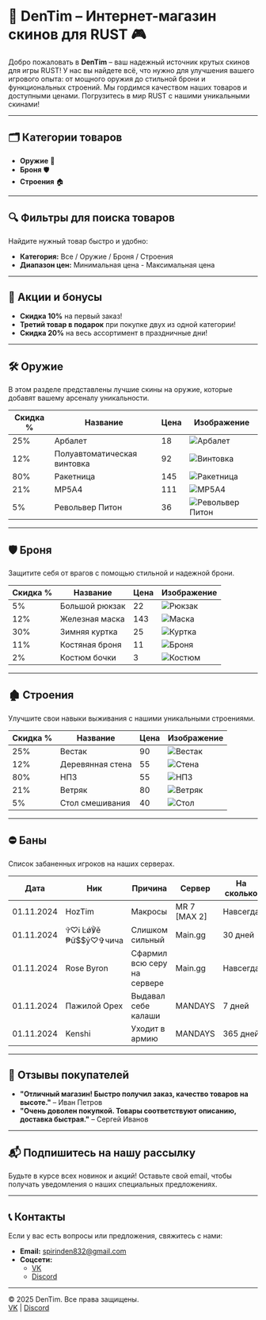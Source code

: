 # 🛒 DenTim – Интернет-магазин скинов для RUST 🎮

Добро пожаловать в **DenTim** – ваш надежный источник крутых скинов для игры RUST! У нас вы найдете всё, что нужно для улучшения вашего игрового опыта: от мощного оружия до стильной брони и функциональных строений. Мы гордимся качеством наших товаров и доступными ценами. Погрузитесь в мир RUST с нашими уникальными скинами!

---

## 🗂️ Категории товаров

- **Оружие** 🔫
- **Броня** 🛡️
- **Строения** 🏠

---

## 🔍 Фильтры для поиска товаров

Найдите нужный товар быстро и удобно:
- **Категория:** Все / Оружие / Броня / Строения
- **Диапазон цен:** Минимальная цена - Максимальная цена

---

## 🎁 Акции и бонусы

- **Скидка 10%** на первый заказ!
- **Третий товар в подарок** при покупке двух из одной категории!
- **Скидка 20%** на весь ассортимент в праздничные дни!

---

## 🛠️ Оружие

В этом разделе представлены лучшие скины на оружие, которые добавят вашему арсеналу уникальности.

| Скидка % | Название                     | Цена  | Изображение                          |
|----------|------------------------------|-------|--------------------------------------|
| 25%      | Арбалет                      | 18    | ![Арбалет](https://ru-wiki.rustclash.com/img/items180/pistol.python.png) |
| 12%      | Полуавтоматическая винтовка  | 92    | ![Винтовка](2033918259.webp)         |
| 80%      | Ракетница                    | 145   | ![Ракетница](2033918259.webp)        |
| 21%      | MP5A4                        | 111   | ![MP5A4](2033918259.webp)            |
| 5%       | Револьвер Питон              | 36    | ![Револьвер Питон](2033918259.webp)  |

---

## 🛡️ Броня

Защитите себя от врагов с помощью стильной и надежной брони.

| Скидка % | Название           | Цена  | Изображение                          |
|----------|--------------------|-------|--------------------------------------|
| 5%       | Большой рюкзак     | 22    | ![Рюкзак](https://ru-wiki.rustclash.com/img/items180/pistol.python.png) |
| 12%      | Железная маска     | 143   | ![Маска](2033918259.webp)            |
| 30%      | Зимняя куртка      | 25    | ![Куртка](2033918259.webp)           |
| 11%      | Костяная броня     | 11    | ![Броня](2033918259.webp)            |
| 2%       | Костюм бочки       | 3     | ![Костюм](2033918259.webp)           |

---

## 🏚️ Строения

Улучшите свои навыки выживания с нашими уникальными строениями.

| Скидка % | Название           | Цена  | Изображение                          |
|----------|--------------------|-------|--------------------------------------|
| 25%      | Вестак             | 90    | ![Вестак](https://ru-wiki.rustclash.com/img/items180/pistol.python.png) |
| 12%      | Деревянная стена   | 55    | ![Стена](2033918259.webp)            |
| 80%      | НПЗ                | 55    | ![НПЗ](2033918259.webp)              |
| 21%      | Ветряк             | 80    | ![Ветряк](2033918259.webp)           |
| 5%       | Стол смешивания    | 40    | ![Стол](2033918259.webp)             |

---

## ⛔ Баны

Список забаненных игроков на наших серверах.

| Дата       | Ник                     | Причина                     | Сервер        | На сколько   |
|------------|-------------------------|-----------------------------|---------------|--------------|
| 01.11.2024 | HozTim                  | Макросы                     | MR 7 [MAX 2]  | Навсегда     |
| 01.11.2024 | ✞︎♡︎Ꭵ Ŀǿ℣ě ₱ữ$$ẏ♡︎✞чича | Слишком сильный             | Main.gg       | 30 дней      |
| 01.11.2024 | Rose Byron              | Сфармил всю серу на сервере | Main.gg       | Навсегда     |
| 01.11.2024 | Пажилой Орех            | Выдавал себе калаши         | MANDAYS       | 7 дней       |
| 01.11.2024 | Kenshi                  | Уходит в армию              | MANDAYS       | 365 дней     |

---

## 📝 Отзывы покупателей

- **"Отличный магазин! Быстро получил заказ, качество товаров на высоте."** – Иван Петров
- **"Очень доволен покупкой. Товары соответствуют описанию, доставка быстрая."** – Сергей Иванов

---

## 📬 Подпишитесь на нашу рассылку

Будьте в курсе всех новинок и акций! Оставьте свой email, чтобы получать уведомления о наших специальных предложениях.

---

## 📞 Контакты

Если у вас есть вопросы или предложения, свяжитесь с нами:
- **Email:** spirinden832@gmail.com
- **Соцсети:**
  - [VK](https://vk.com/id290425552)
  - [Discord](https://discord.gg/5656565)

---

© 2025 DenTim. Все права защищены.  
[VK](https://vk.com/id290425552) | [Discord](https://discord.gg/5656565)
